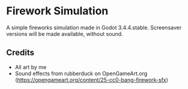 # Firework Simulation
A simple fireworks simulation made in Godot 3.4.4.stable.
Screensaver versions will be made available, without sound.

## Credits
- All art by me
- Sound effects from rubberduck on OpenGameArt.org (https://opengameart.org/content/25-cc0-bang-firework-sfx)
